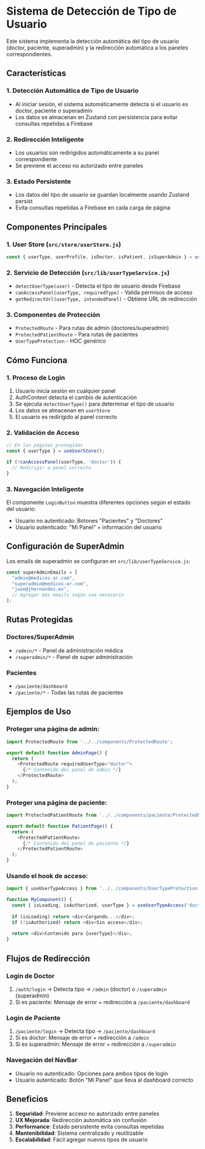 # Sistema de Detección de Tipo de Usuario

Este sistema implementa la detección automática del tipo de usuario (doctor, paciente, superadmin) y la redirección automática a los paneles correspondientes.

## Características

### 1. **Detección Automática de Tipo de Usuario**
- Al iniciar sesión, el sistema automáticamente detecta si el usuario es doctor, paciente o superadmin
- Los datos se almacenan en Zustand con persistencia para evitar consultas repetidas a Firebase

### 2. **Redirección Inteligente**
- Los usuarios son redirigidos automáticamente a su panel correspondiente
- Se previene el acceso no autorizado entre paneles

### 3. **Estado Persistente**
- Los datos del tipo de usuario se guardan localmente usando Zustand persist
- Evita consultas repetidas a Firebase en cada carga de página

## Componentes Principales

### 1. **User Store (`src/store/userStore.js`)**
```javascript
const { userType, userProfile, isDoctor, isPatient, isSuperAdmin } = useUserStore();
```

### 2. **Servicio de Detección (`src/lib/userTypeService.js`)**
- `detectUserType(user)` - Detecta el tipo de usuario desde Firebase
- `canAccessPanel(userType, requiredType)` - Valida permisos de acceso
- `getRedirectUrl(userType, intendedPanel)` - Obtiene URL de redirección

### 3. **Componentes de Protección**
- `ProtectedRoute` - Para rutas de admin (doctores/superadmin)
- `ProtectedPatientRoute` - Para rutas de pacientes
- `UserTypeProtection` - HOC genérico

## Cómo Funciona

### 1. **Proceso de Login**
1. Usuario inicia sesión en cualquier panel
2. AuthContext detecta el cambio de autenticación
3. Se ejecuta `detectUserType()` para determinar el tipo de usuario
4. Los datos se almacenan en `userStore`
5. El usuario es redirigido al panel correcto

### 2. **Validación de Acceso**
```javascript
// En las páginas protegidas
const { userType } = useUserStore();

if (!canAccessPanel(userType, 'doctor')) {
  // Redirigir a panel correcto
}
```

### 3. **Navegación Inteligente**
El componente `LoginButton` muestra diferentes opciones según el estado del usuario:
- Usuario no autenticado: Botones "Pacientes" y "Doctores"
- Usuario autenticado: "Mi Panel" + información del usuario

## Configuración de SuperAdmin

Los emails de superadmin se configuran en `src/lib/userTypeService.js`:

```javascript
const superAdminEmails = [
  "admin@medicos-ar.com",
  "superadmin@medicos-ar.com",
  "juan@jhernandez.mx",
  // Agregar más emails según sea necesario
];
```

## Rutas Protegidas

### Doctores/SuperAdmin
- `/admin/*` - Panel de administración médica
- `/superadmin/*` - Panel de super administración

### Pacientes
- `/paciente/dashboard`
- `/paciente/*` - Todas las rutas de pacientes

## Ejemplos de Uso

### Proteger una página de admin:
```javascript
import ProtectedRoute from '../../components/ProtectedRoute';

export default function AdminPage() {
  return (
    <ProtectedRoute requiredUserType="doctor">
      {/* Contenido del panel de admin */}
    </ProtectedRoute>
  );
}
```

### Proteger una página de paciente:
```javascript
import ProtectedPatientRoute from '../../components/paciente/ProtectedPatientRoute';

export default function PatientPage() {
  return (
    <ProtectedPatientRoute>
      {/* Contenido del panel de paciente */}
    </ProtectedPatientRoute>
  );
}
```

### Usando el hook de acceso:
```javascript
import { useUserTypeAccess } from '../../components/UserTypeProtection';

function MyComponent() {
  const { isLoading, isAuthorized, userType } = useUserTypeAccess('doctor');
  
  if (isLoading) return <div>Cargando...</div>;
  if (!isAuthorized) return <div>Sin acceso</div>;
  
  return <div>Contenido para {userType}</div>;
}
```

## Flujos de Redirección

### Login de Doctor
1. `/auth/login` → Detecta tipo → `/admin` (doctor) o `/superadmin` (superadmin)
2. Si es paciente: Mensaje de error + redirección a `/paciente/dashboard`

### Login de Paciente
1. `/paciente/login` → Detecta tipo → `/paciente/dashboard`
2. Si es doctor: Mensaje de error + redirección a `/admin`
3. Si es superadmin: Mensaje de error + redirección a `/superadmin`

### Navegación del NavBar
- Usuario no autenticado: Opciones para ambos tipos de login
- Usuario autenticado: Botón "Mi Panel" que lleva al dashboard correcto

## Beneficios

1. **Seguridad**: Previene acceso no autorizado entre paneles
2. **UX Mejorada**: Redirección automática sin confusión
3. **Performance**: Estado persistente evita consultas repetidas
4. **Mantenibilidad**: Sistema centralizado y reutilizable
5. **Escalabilidad**: Fácil agregar nuevos tipos de usuario
